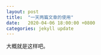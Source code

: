 ```yaml
---
layout: post
title:  "一天两篇文章的使用"
date:   2020-04-06 18:00:00 +0800
categories: jekyll update
---
```


大概就是这样吧。




